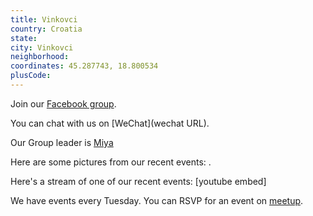 ```yaml
---
title: Vinkovci
country: Croatia
state: 
city: Vinkovci
neighborhood: 
coordinates: 45.287743, 18.800534
plusCode:
---
```

Join our [Facebook group](https://www.facebook.com/groups/free.code.camp.vinkovci).

You can chat with us on [WeChat](wechat URL).

Our Group leader is [Miya](freecodecamp.org/miya)

Here are some pictures from our recent events:
![]().

Here's a stream of one of our recent events:
[youtube embed]

We have events every Tuesday. You can RSVP for an event on [meetup](meetupurl).
